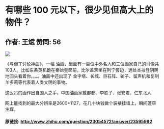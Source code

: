 # 有哪些 100 元以下，很少见但高大上的物件？
## 作者: 王斌  赞同: 56
![](http://pic3.zhimg.com/c474b4e821f27e3c05093e884f7e106c_b.jpg)

 《与但丁讨论神曲》，一幅
油画，里面有一百位中外名人和三位画家自己的肖像共103人。比如东条英机跪在秦始皇面前，比尔盖茨坐在列宁旁边，远处本拉登阴阴地回头看着你。。。。油画中还出现了
金字塔、长城、巨石阵、轮子、留声机和复制羊多莉等代表着人类文明的事物。  
  
这么吊的画作出自国人之手，中国油画家戴都都、李铁子、张安君，仨东北人  
  
网上能找到的最大分辨率是2600*1127，花几十块钱做个装裱挂墙上，瞬间蓬荜生辉。

#### 原链接: http://www.zhihu.com/question/23054572/answer/23595992